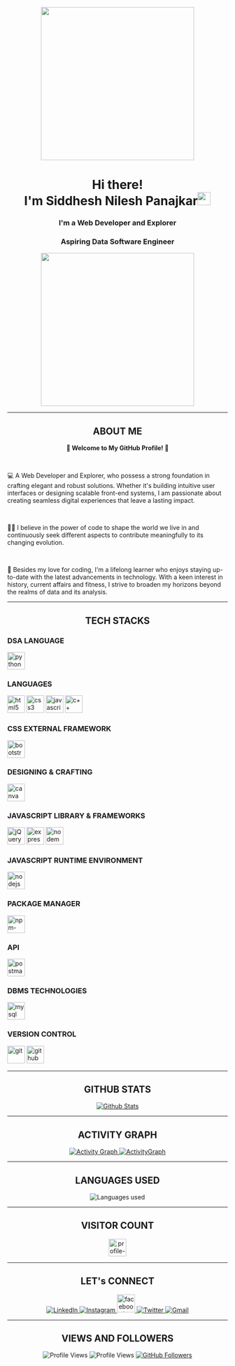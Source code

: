 <!DOCTYPE html>
<html lang="en">
<head>
  <meta charset="UTF-8">
  <meta name="viewport" content="width=device-width, initial-scale=1.0">
  <!-- <link rel="stylesheet" href="styles.css"> -->
</head>
<body>
  <!-- Your Profile Header -->
  <p align="center">
    <img src="https://img.freepik.com/free-vector/hand-drawn-web-developers_23-2148819604.jpg?size=626&ext=jpg&ga=GA1.2.169013041.1692602861&semt=ais" height=350>
  </p>
  <h1 align="center">Hi there! <br> I'm Siddhesh Nilesh Panajkar<img src="https://raw.githubusercontent.com/MartinHeinz/MartinHeinz/master/wave.gif"
      width="30px"></h1>
  <h3 align="center">I'm a Web Developer and Explorer</h3>
  <h3 align="center">Aspiring Data Software Engineer</h3>

  <p align="center">
    <img src="https://img.freepik.com/free-vector/new-app-development-desktop_23-2148684987.jpg?size=626&ext=jpg&ga=GA1.2.169013041.1692602861&semt=ais" height=350>
  </p>

  <hr>
  
  <section class="container about-me">
    <h2 align="center">ABOUT ME</h2>
    <p align="center"> <strong>🌱 Welcome to My GitHub Profile! 🌱</strong></p><br>
    <p>💻 A Web Developer and Explorer, who possess a strong foundation in crafting elegant and robust solutions. Whether it's building intuitive user interfaces or designing scalable front-end systems, I am passionate about creating seamless digital experiences that leave a lasting impact.</p> <br>
    <p>👨‍💻 I believe in the power of code to shape the world we live in and continuously seek different aspects to contribute meaningfully to its changing evolution.
    </p> <br>
    <p>🚀 Besides my love for coding, I'm a lifelong learner who enjoys staying up-to-date with the latest advancements in technology. With a keen interest in history, current affairs
      and fitness, I strive to broaden my horizons beyond the realms of data and its analysis.
    </p>
  </section>
  
  <hr>
  
  <section class="container skills">
    <h2 align="center">TECH STACKS</h2>
    <p align="center">
      <h3>DSA LANGUAGE</h3>
      <a href="https://www.python.org/doc/"><img src = "https://img.shields.io/badge/python%20-%2314354C.svg?&style=for-the-badge&logo=python&logoColor=white" alt="python3" height=40></a>
      <br>
      <h3>LANGUAGES</h3>
      <a href="https://developer.mozilla.org/en-US/docs/Learn/HTML"><img src = "https://img.shields.io/badge/html5%20-%23E34F26.svg?&style=for-the-badge&logo=html5&logoColor=white" alt="html5" height=40></a>
      <a href="https://developer.mozilla.org/en-US/docs/Learn/CSS"><img src = "https://img.shields.io/badge/css3%20-%231572B6.svg?&style=for-the-badge&logo=css3&logoColor=white" alt="css3" height=40></a>
      <a href="https://developer.mozilla.org/en-US/docs/Learn/JavaScript"><img src = "https://img.shields.io/badge/javascript%20-%23323330.svg?&style=for-the-badge&logo=javascript&logoColor=%23F7DF1E" alt="javascript" height=40></a>
      <a href="https://learn.microsoft.com/en-us/cpp/cpp/?view=msvc-170"><img src = "https://img.shields.io/badge/c++%20-%2300599C.svg?&style=for-the-badge&logo=c%2B%2B&ogoColor=white" alt="c++" height=40></a>
      <br>
      <h3>CSS EXTERNAL FRAMEWORK</h3>
      <a href="https://getbootstrap.com/docs/5.3/getting-started/introduction/"><img src = "https://img.shields.io/badge/bootstrap5%20-%23563D7C.svg?&style=for-the-badge&logo=bootstrap&logoColor=white" alt="bootstrap5" height=40></a>
      <br>
      <h3>DESIGNING & CRAFTING</h3>
      <a href="https://www.canva.com/"><img src="https://img.shields.io/badge/Canva-%2300C4CC.svg?style=for-the-badge&logo=Canva&logoColor=white" alt="canva" height=40></a>
      <br>
      <h3>JAVASCRIPT LIBRARY & FRAMEWORKS</h3>
      <a href="https://api.jquery.com/"><img src="https://img.shields.io/badge/jquery%20-%230769AD.svg?&style=for-the-badge&logo=jquery&logoColor=white" alt="jQuery" height=40></a>
      <a href="https://expressjs.com/en/guide/routing.html"><img src="https://img.shields.io/badge/express.js%20-%23404d59.svg?&style=for-the-badge" alt="expressjs" height=40></a>
      <a href="https://www.npmjs.com/package/nodemon"><img src="https://img.shields.io/badge/NODEMON-%23323330.svg?style=for-the-badge&logo=nodemon&logoColor=%BBDEAD" alt="nodemon" height=40></a>
      <br>
      <h3>JAVASCRIPT RUNTIME ENVIRONMENT</h3>
      <a href="https://nodejs.org/en/docs"><img src="https://img.shields.io/badge/node.js%20-%2343853D.svg?&style=for-the-badge&logo=node.js&logoColor=white" alt="nodejs" height=40></a>
      <br>
      <h3>PACKAGE MANAGER</h3>
      <a href="https://www.npmjs.com/"><img src="https://img.shields.io/badge/NPM-%23CB3837.svg?style=for-the-badge&logo=npm&logoColor=white" alt="npm-package-installer" height=40></a>
      <br>
      <h3>API</h3>
      <a href="https://learning.postman.com/docs/introduction/overview/"><img src="https://img.shields.io/badge/Postman-FF6C37?style=for-the-badge&logo=postman&logoColor=white" alt="postman" height=40></a>
      <br>
      <h3>DBMS TECHNOLOGIES</h3>
      <a href="https://dev.mysql.com/doc/workbench/en/"><img src = "https://img.shields.io/badge/mysql-%2300f.svg?&style=for-the-badge&logo=mysql&logoColor=white" alt="mysql" height=40></a>
      <br>
      <h3>VERSION CONTROL</h3>
      <a href="https://git-scm.com/doc"><img src="https://img.shields.io/badge/git%20-%23F05033.svg?&style=for-the-badge&logo=git&logoColor=white" alt="git" height=40></a>
      <a href="https://github.com/"><img src="https://img.shields.io/badge/github%20-%23121011.svg?&style=for-the-badge&logo=github&logoColor=white" alt="github" height=40></a>
      <br>
    </p>
  </section>
  
  <hr>
  
  <section class="container github-stats">
    <h2 align="center">GITHUB STATS</h2>
    <p align="center">
      <a href="#">
        <img src="https://github-readme-stats.vercel.app/api?username=SiddheshP1996&theme=vue-dark&show_icons=true&hide_border=true&count_private=true" alt="Github Stats">
<!--         <img src="https://github-readme-stats.vercel.app/api?username=SiddheshP1996&show_icons=true&count_private=true&theme=default"
          alt="GitHub Stats"> -->
      </a>
    </p>
  </section>
  
  <hr>
  
  <section class="container activity-graph">
    <h2 align="center">ACTIVITY GRAPH</h2>
    <p align="center">
      <a href="#">
        <img src="https://github-readme-activity-graph.vercel.app/graph?username=SiddheshP1996&theme=high-contrast" alt="Activity Graph">
        <img src="https://github-readme-streak-stats.herokuapp.com/?user=SiddheshP1996&theme=vue-dark&hide_border=true" alt="ActivityGraph">
      </a>
    </p>
  </section>
  
  <hr>
  
  <section class="container languages used">
    <h2 align="center">LANGUAGES USED</h2>
    <p align="center">
      <img src="https://github-readme-stats.vercel.app/api/top-langs/?username=SiddheshP1996&theme=vue-dark&show_icons=true&hide_border=true&layout=compact" alt="Languages used" align="center">
<!--       <img src="https://github-readme-stats.vercel.app/api/top-langs/?username=SiddheshP1996&layout=compact" alt="languages used" align="center"> -->
    </p>
  </section>
  
  <hr>
  
  <h2 align="center">VISITOR COUNT<br></h2>
  <p align="center">
    <img src="https://profile-counter.glitch.me/SiddheshP1996/count.svg" alt="profile-counter" height=40>
  </p>
  
  <hr>
  
  <section class="container connect">
    <h2 align="center">LET's CONNECT</h2>
    <p align="center">
      <a href="https://www.linkedin.com/in/siddhesh-panajkar/" rel="noopener noreferrer">
        <img src="https://img.icons8.com/fluent/48/000000/linkedin.png" target="_blank" alt="LinkedIn">
      </a>
      <a href="https://www.instagram.com/siddhesh.panajkar/" rel="noopener noreferrer">
        <img src="https://img.icons8.com/fluent/48/000000/instagram-new.png" target="_blank" alt="Instagram">
      </a>
      <a href="https://www.facebook.com/siddhesh.panajkar/" rel="noopener noreferrer">
        <img width="41" height="41" src="https://img.icons8.com/metro/41/228BE6/facebook-new--v2.png" alt="facebook-new--v2"/>
<!--         <img src="https://icons8.com/icon/118504/facebook" target="_blank" alt="Facebook"> -->
      </a>
      <a href="https://twitter.com/0010Panajkar" rel="noopener noreferrer">
        <img src="https://img.icons8.com/fluent/48/000000/twitter.png" target="_blank" alt="Twitter">
      </a>
      <a href="mailto:siddheshpanajkar2001@gmail.com" rel="noopener noreferrer">
        <img src="https://img.icons8.com/fluent/48/000000/gmail.png" target="_blank" alt="Gmail">
      </a>
    </p>
  </section>
  
  <hr>
  
  <section class="container views-followers">
    <h2 align="center">VIEWS AND FOLLOWERS</h2>
    <p align="center">
      <img src="https://komarev.com/ghpvc/?username=SiddheshP1996&style=flat-square" alt="Profile Views">
      <img src="https://github-views.deno.dev/api/badge/SiddheshP1996?style=classic" alt="Profile Views">
      <a href="https://github.com/SiddheshP1996=followers">
        <img src="https://img.shields.io/github/followers/SiddheshP1996=Followers&style=social" alt="GitHub Followers">
      </a>
    </p>
  </section>
  
</body>

</html>

